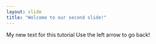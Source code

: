 ```yaml
---
layout: slide
title: "Welcome to our second slide!"
---
```

My new text for this tutorial
Use the left arrow to go back!
